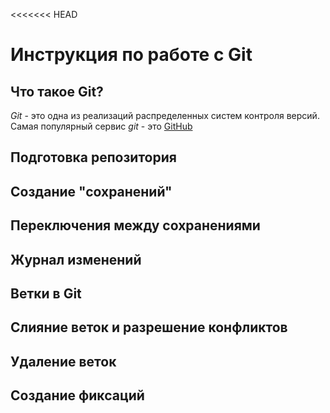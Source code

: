 <<<<<<< HEAD
# Инструкция по работе с Git

## Что такое Git?
*Git* - это одна из реализаций распределенных систем контроля версий. Самая популярный сервис *git* - это [GitHub](https://github.com) 

## Подготовка репозитория
## Создание "сохранений"

## Переключения между сохранениями

## Журнал изменений

## Ветки в Git 

## Слияние веток и разрешение конфликтов

## Удаление веток

## Создание фиксаций


